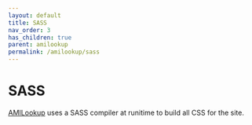 ```yaml
---
layout: default
title: SASS
nav_order: 3
has_children: true
parent: amilookup
permalink: /amilookup/sass
---
```

# SASS

[AMILookup](https://amilookup.com) uses a SASS compiler at runitime to build all CSS for the site. 